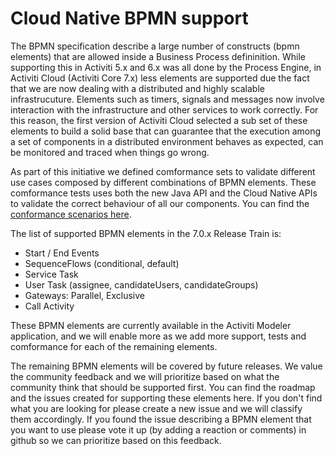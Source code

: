 # Cloud Native BPMN support

The BPMN specification describe a large number of constructs \(bpmn elements\) that are allowed inside a Business Process defininition. While supporting this in Activiti 5.x and 6.x was all done by the Process Engine, in Activiti Cloud \(Activiti Core 7.x\) less elements are supported due the fact that we are now dealing with a distributed and highly scalable infrastrucuture. Elements such as timers, signals and messages now involve interaction with the infrastructure and other services to work correctly. For this reason, the first version of Activiti Cloud selected a sub set of these elements to build a solid base that can guarantee that the execution among a set of components in a distributed environment behaves as expected, can be monitored and traced when things go wrong.

As part of this initiative we defined comformance sets to validate different use cases composed by different combinations of BPMN elements. These comformance tests uses both the new Java API and the Cloud Native APIs to validate the correct behaviour of all our components. You can find the [conformance scenarios here](bpmn.md).

The list of supported BPMN elements in the 7.0.x Release Train is:

* Start / End Events
* SequenceFlows \(conditional, default\)
* Service Task
* User Task \(assignee, candidateUsers, candidateGroups\)
* Gateways: Parallel, Exclusive
* Call Activity

These BPMN elements are currently available in the Activiti Modeler application, and we will enable more as we add more support, tests and comformance for each of the remaining elements.

The remaining BPMN elements will be covered by future releases. We value the community feedback and we will prioritize based on what the community think that should be supported first. You can find the roadmap and the issues created for supporting these elements here. If you don't find what you are looking for please create a new issue and we will classify them accordingly. If you found the issue describing a BPMN element that you want to use please vote it up \(by adding a reaction or comments\) in github so we can prioritize based on this feedback.

